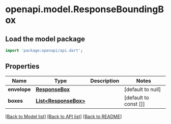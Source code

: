 # openapi.model.ResponseBoundingBox

## Load the model package
```dart
import 'package:openapi/api.dart';
```

## Properties
Name | Type | Description | Notes
------------ | ------------- | ------------- | -------------
**envelope** | [**ResponseBox**](ResponseBox.md) |  | [default to null]
**boxes** | [**List&lt;ResponseBox&gt;**](ResponseBox.md) |  | [default to const []]

[[Back to Model list]](../README.md#documentation-for-models) [[Back to API list]](../README.md#documentation-for-api-endpoints) [[Back to README]](../README.md)


